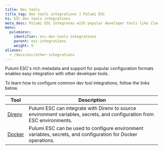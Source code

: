 ```yaml
---
title: Dev tools
title_tag: Dev tools integrations | Pulumi ESC
h1: ESC dev tools integrations
meta_desc: Pulumi ESC integrates with popular developer tools like Cloudflare, Docker, and Terraform, for management of environment variables, secrets, and configurations.
menu:
  pulumiesc:
    identifier: esc-dev-tools-integrations
    parent: esc-integrations
    weight: 5
aliases:
  - /docs/esc/other-integrations
---
```


Pulumi ESC's rich metadata and support for popular configuration formats enables easy integration with other developer tools.

To learn how to configure common dev tool integrations, follow the links below.

| Tool                                                          | Description                                                                                                                 |
|---------------------------------------------------------------|-----------------------------------------------------------------------------------------------------------------------------|
| [Direnv](/docs/esc/integrations/dev-tools/direnv)                 | Pulumi ESC can integrate with Direnv to source environment variables, secrets, and configuration from ESC environments.     |
| [Docker](/docs/esc/integrations/dev-tools/docker)                 | Pulumi ESC can be used to configure environment variables, secrets, and configuration for Docker operations.                |                                                             |
